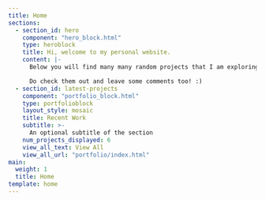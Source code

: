 ```yaml
---
title: Home
sections:
  - section_id: hero
    component: "hero_block.html"
    type: heroblock
    title: Hi, welcome to my personal website.
    content: |-
      Below you will find many many random projects that I am exploring or building during my available time.

      Do check them out and leave some comments too! :)
  - section_id: latest-projects
    component: "portfolio_block.html"
    type: portfolioblock
    layout_style: mosaic
    title: Recent Work
    subtitle: >-
      An optional subtitle of the section
    num_projects_displayed: 6
    view_all_text: View All
    view_all_url: "portfolio/index.html"
main:
  weight: 1
  title: Home
template: home
---
```

